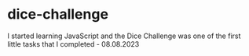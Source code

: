 # dice-challenge
I started learning JavaScript and the Dice Challenge was one of the first little tasks that I completed - 08.08.2023
